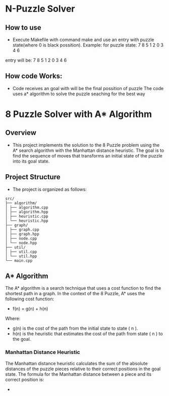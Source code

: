 # N-Puzzle Solver

## How to use

- Execute Makefile with command make and use an entry with puzzle state(where 0 is black possition).
Example:
for puzzle state:
7 8 5
1 2 0
3 4 6

entry will be:
7 8 5 1 2 0 3 4 6

## How code Works:

- Code receives an goal with will be the final possition of puzzle
The code uses a* algorithm to solve the puzzle seaching for the best way

# 8 Puzzle Solver with A* Algorithm

## Overview

- This project implements the solution to the 8 Puzzle problem using the A* search algorithm with the Manhattan distance heuristic. The goal is to find the sequence of moves that transforms an initial state of the puzzle into its goal state.

## Project Structure

* The project is organized as follows:

```
src/
├── algorithm/
│ ├── algorithm.cpp
│ ├── algorithm.hpp
│ ├── heuristic.cpp
│ └── heuristic.hpp
├── graph/
│ ├── graph.cpp
│ ├── graph.hpp
│ ├── node.cpp
│ └── node.hpp
├── util/
│ ├── util.cpp
│ └── util.hpp
└── main.cpp
```

## A* Algorithm

The A* algorithm is a search technique that uses a cost function to find the shortest path in a graph. In the context of the 8 Puzzle, A* uses the following cost function:

- f(n) = g(n) + h(n)

Where:
- g(n) is the cost of the path from the initial state to state \( n \).
- h(n) is the heuristic that estimates the cost of the path from state \( n \) to the goal.

### Manhattan Distance Heuristic

The Manhattan distance heuristic calculates the sum of the absolute distances of the puzzle pieces relative to their correct positions in the goal state. The formula for the Manhattan distance between a piece and its correct position is:

-
